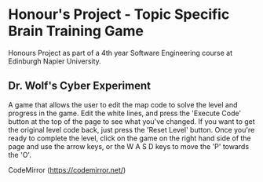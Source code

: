 # Honour's Project - Topic Specific Brain Training Game
Honours Project as part of a 4th year Software Engineering course at Edinburgh Napier University.

## Dr. Wolf's Cyber Experiment
A game that allows the user to edit the map code to solve the level and progress in the game. 
Edit the white lines, and press the 'Execute Code' button at the top of the page to see what
you've changed. If you want to get the original level code back, just press the 'Reset Level'
button. Once you're ready to complete the level, click on the game on the right hand side of
the page and use the arrow keys, or the W A S D keys to move the 'P' towards the 'O'.

CodeMirror (https://codemirror.net/)
